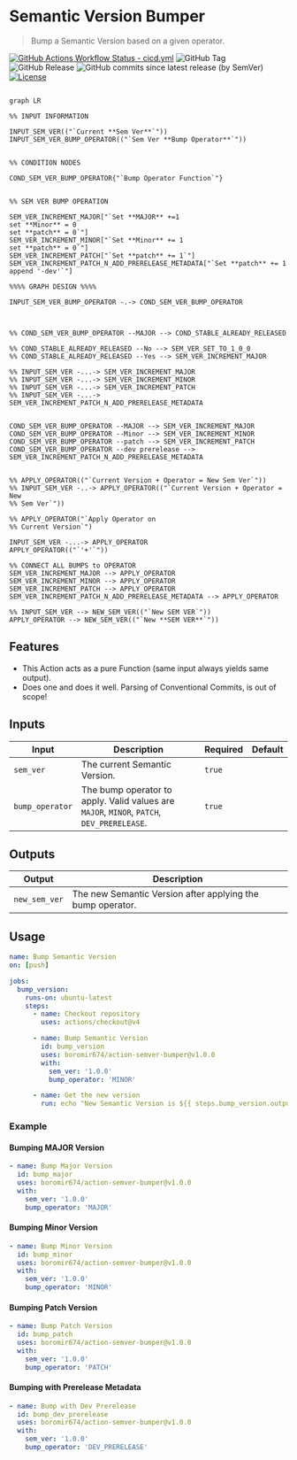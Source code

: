 # Semantic Version Bumper

> Bump a Semantic Version based on a given operator.

[![GitHub Actions Workflow Status - cicd.yml](https://img.shields.io/github/actions/workflow/status/boromir674/action-semver-bumper/cicd.yml?label=CI%2FCD)](https://github.com/boromir674/action-semver-bumper/actions/workflows/cicd.yml)
![GitHub Tag](https://img.shields.io/github/v/tag/boromir674/action-semver-bumper?sort=semver)
![GitHub Release](https://img.shields.io/github/v/release/boromir674/action-semver-bumper?sort=semver&color=blue)
![GitHub commits since latest release (by SemVer)](https://img.shields.io/github/commits-since/boromir674/action-semver-bumper/latest?color=blue&logo=semver&sort=semver)
[![License](https://img.shields.io/github/license/boromir674/action-semver-bumper)](https://github.com/boromir674/action-semver-bumper/blob/main/LICENSE)


```mermaid

graph LR

%% INPUT INFORMATION

INPUT_SEM_VER(("`Current **Sem Ver**`"))
INPUT_SEM_VER_BUMP_OPERATOR(("`Sem Ver **Bump Operator**`"))


%% CONDITION NODES

COND_SEM_VER_BUMP_OPERATOR{"`Bump Operator Function`"}


%% SEM VER BUMP OPERATION

SEM_VER_INCREMENT_MAJOR["`Set **MAJOR** +=1
set **Minor** = 0
set **patch** = 0`"]
SEM_VER_INCREMENT_MINOR["`Set **Minor** += 1
set **patch** = 0`"]
SEM_VER_INCREMENT_PATCH["`Set **patch** += 1`"]
SEM_VER_INCREMENT_PATCH_N_ADD_PRERELEASE_METADATA["`Set **patch** += 1
append '-dev'`"]

%%%% GRAPH DESIGN %%%%

INPUT_SEM_VER_BUMP_OPERATOR -.-> COND_SEM_VER_BUMP_OPERATOR



%% COND_SEM_VER_BUMP_OPERATOR --MAJOR --> COND_STABLE_ALREADY_RELEASED

%% COND_STABLE_ALREADY_RELEASED --No --> SEM_VER_SET_TO_1_0_0
%% COND_STABLE_ALREADY_RELEASED --Yes --> SEM_VER_INCREMENT_MAJOR

%% INPUT_SEM_VER -...-> SEM_VER_INCREMENT_MAJOR
%% INPUT_SEM_VER -...-> SEM_VER_INCREMENT_MINOR
%% INPUT_SEM_VER -...-> SEM_VER_INCREMENT_PATCH
%% INPUT_SEM_VER -...-> SEM_VER_INCREMENT_PATCH_N_ADD_PRERELEASE_METADATA


COND_SEM_VER_BUMP_OPERATOR --MAJOR --> SEM_VER_INCREMENT_MAJOR
COND_SEM_VER_BUMP_OPERATOR --Minor --> SEM_VER_INCREMENT_MINOR
COND_SEM_VER_BUMP_OPERATOR --patch --> SEM_VER_INCREMENT_PATCH
COND_SEM_VER_BUMP_OPERATOR --dev prerelease --> SEM_VER_INCREMENT_PATCH_N_ADD_PRERELEASE_METADATA


%% APPLY_OPERATOR(("`Current Version + Operator = New Sem Ver`"))
%% INPUT_SEM_VER -..-> APPLY_OPERATOR(("`Current Version + Operator = New 
%% Sem Ver`"))

%% APPLY_OPERATOR("`Apply Operator on
%% Current Version`")

INPUT_SEM_VER -...-> APPLY_OPERATOR
APPLY_OPERATOR(("`'+'`"))

%% CONNECT ALL BUMPS to OPERATOR
SEM_VER_INCREMENT_MAJOR --> APPLY_OPERATOR
SEM_VER_INCREMENT_MINOR --> APPLY_OPERATOR
SEM_VER_INCREMENT_PATCH --> APPLY_OPERATOR
SEM_VER_INCREMENT_PATCH_N_ADD_PRERELEASE_METADATA --> APPLY_OPERATOR

%% INPUT_SEM_VER --> NEW_SEM_VER(("`New SEM VER`"))
APPLY_OPERATOR --> NEW_SEM_VER(("`New **SEM VER**`"))

```

## Features
- This Action acts as a pure Function (same input always yields same output).
- Does one and does it well. Parsing of Conventional Commits, is out of scope!

## Inputs

| Input           | Description                                                                 | Required | Default |
|-----------------|-----------------------------------------------------------------------------|----------|---------|
| `sem_ver`       | The current Semantic Version.                                               | `true`   |         |
| `bump_operator` | The bump operator to apply. Valid values are `MAJOR`, `MINOR`, `PATCH`, `DEV_PRERELEASE`. | `true`   |         |

## Outputs

| Output         | Description                                |
|----------------|--------------------------------------------|
| `new_sem_ver`  | The new Semantic Version after applying the bump operator. |

## Usage

```yaml
name: Bump Semantic Version
on: [push]

jobs:
  bump_version:
    runs-on: ubuntu-latest
    steps:
      - name: Checkout repository
        uses: actions/checkout@v4

      - name: Bump Semantic Version
        id: bump_version
        uses: boromir674/action-semver-bumper@v1.0.0
        with:
          sem_ver: '1.0.0'
          bump_operator: 'MINOR'

      - name: Get the new version
        run: echo "New Semantic Version is ${{ steps.bump_version.outputs.new_sem_ver }}"
```

### Example

#### Bumping MAJOR Version

```yaml
- name: Bump Major Version
  id: bump_major
  uses: boromir674/action-semver-bumper@v1.0.0
  with:
    sem_ver: '1.0.0'
    bump_operator: 'MAJOR'
```

#### Bumping Minor Version

```yaml
- name: Bump Minor Version
  id: bump_minor
  uses: boromir674/action-semver-bumper@v1.0.0
  with:
    sem_ver: '1.0.0'
    bump_operator: 'MINOR'
```

#### Bumping Patch Version

```yaml
- name: Bump Patch Version
  id: bump_patch
  uses: boromir674/action-semver-bumper@v1.0.0
  with:
    sem_ver: '1.0.0'
    bump_operator: 'PATCH'
```

#### Bumping with Prerelease Metadata

```yaml
- name: Bump with Dev Prerelease
  id: bump_dev_prerelease
  uses: boromir674/action-semver-bumper@v1.0.0
  with:
    sem_ver: '1.0.0'
    bump_operator: 'DEV_PRERELEASE'
```
